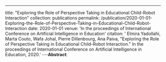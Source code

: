 ---
title: "Exploring the Role of Perspective Taking in Educational Child-Robot Interaction"
collection: publications
permalink: /publication/2020-01-01-Exploring-the-Role-of-Perspective-Taking-in-Educational-Child-Robot-Interaction
date: 2020-01-01
venue: 'In the proceedings of International Conference on Artificial Intelligence in Education'
citation: ' Elmira Yadollahi,  Marta Couto,  Wafa Johal,  Pierre Dillenbourg,  Ana Paiva, &quot;Exploring the Role of Perspective Taking in Educational Child-Robot Interaction.&quot; In the proceedings of International Conference on Artificial Intelligence in Education, 2020.'
---**Abstract**: